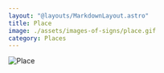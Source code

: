 ```yaml
---
layout: "@layouts/MarkdownLayout.astro"
title: Place
image: ./assets/images-of-signs/place.gif
category: Places
---
```


![Place](@signs/place.gif)
